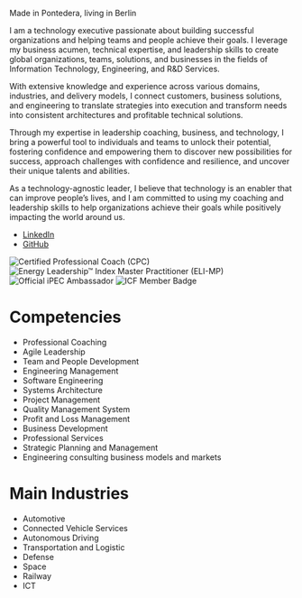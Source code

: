 Made in Pontedera, living in Berlin

I am a technology executive passionate about building successful organizations and helping teams and people achieve their goals. I leverage my business acumen, technical expertise, and leadership skills to create global organizations, teams, solutions, and businesses in the fields of Information Technology, Engineering, and R&D Services.

With extensive knowledge and experience across various domains, industries, and delivery models, I connect customers, business solutions, and engineering to translate strategies into execution and transform needs into consistent architectures and profitable technical solutions.

Through my expertise in leadership coaching, business, and technology, I bring a powerful tool to individuals and teams to unlock their potential, fostering confidence and empowering them to discover new possibilities for success, approach challenges with confidence and resilience, and uncover their unique talents and abilities.

As a technology-agnostic leader, I believe that technology is an enabler that can improve people’s lives, and I am committed to using my coaching and leadership skills to help organizations achieve their goals while positively impacting the world around us.

* [LinkedIn](http://www.linkedin.com/in/lorenzoconti)
* [GitHub](https://github.com/lore-conti)

![Certified Professional Coach (CPC)](https://images.credly.com/size/110x110/images/bfb2da53-4632-43bd-9a87-ddf96b42655c/image.png) 
![Energy Leadership™ Index Master Practitioner (ELI-MP)](https://images.credly.com/size/110x110/images/b871241b-8583-4538-8faa-5b65676cf951/image.png)
![Official iPEC Ambassador](https://images.credly.com/size/110x110/images/47cf17ad-10b0-4ae1-982f-5539ec4535b1/image.png)
![ICF Member Badge](https://images.credly.com/size/110x110/images/b51065dd-c199-4019-8c35-050d18e2a3a5/ICF_Member.png) 


# Competencies
* Professional Coaching
* Agile Leadership
* Team and People Development
* Engineering Management
* Software Engineering
* Systems Architecture
* Project Management
* Quality Management System
* Profit and Loss Management
* Business Development
* Professional Services
* Strategic Planning and Management
* Engineering consulting business models and markets

# Main Industries
* Automotive
* Connected Vehicle Services
* Autonomous Driving
* Transportation and Logistic
* Defense
* Space
* Railway
* ICT